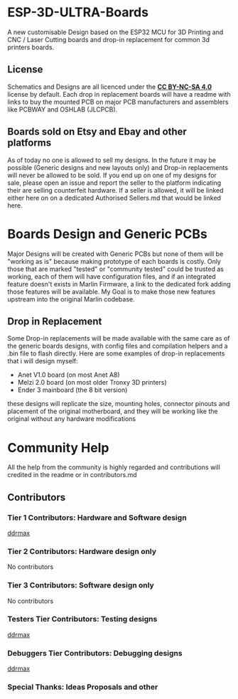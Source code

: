 # ESP-3D-ULTRA-Boards
A new customisable Design based on the ESP32 MCU for 3D Printing and CNC / Laser Cutting boards and drop-in replacement for common 3d printers boards.

## License

Schematics and Designs are all licenced under the **[CC BY-NC-SA 4.0](https://creativecommons.org/licenses/by-nc-sa/4.0/)** license by default.
Each drop in replacement boards will have a readme with links to buy the mounted PCB on major PCB manufacturers and assemblers like PCBWAY and OSHLAB (JLCPCB). 

## Boards sold on Etsy and Ebay and other platforms
As of today no one is allowed to sell my designs. 
In the future it may be possible (Generic designs and new layouts only) and Drop-in replacements will never be allowed to be sold. 
If you end up on one of my designs for sale, please open an issue and report the seller to the platform indicating their are selling counterfeit hardware.
If a seller is allowed, it will be linked either here on on  a dedicated Authorised Sellers.md that would be linked here. 

# Boards Design and Generic PCBs

Major Designs will be created with Generic PCBs but none of them will be "working as is" because making prototype of each boards is costly.
Only those that are marked "tested" or "community tested" could be trusted as working, each of them will have configuration files, and if an integrated feature doesn't exists in Marlin Firmware, a link to the dedicated fork adding those features will be available. 
My Goal is to make those new features upstream into the original Marlin codebase.

## Drop in Replacement

Some Drop-in replacements will be made available with the same care as of the generic boards designs, with config files and compilation helpers and a .bin file to flash directly.
Here are some examples of drop-in replacements that i will design myself:

 - Anet V1.0 board (on most Anet A8)
 - Melzi 2.0 board (on most older Tronxy 3D printers)
 - Ender 3 mainboard (the 8 bit version)

these designs will replicate the size, mounting holes, connector pinouts and placement of the original motherboard, and they will be working like the original without any hardware modifications 

# Community Help
All the help from the community is highly regarded and contributions will credited in the readme or in contributors.md
## Contributors
### Tier 1 Contributors: Hardware and Software design
 [ddrmax](https://github.com/ddrmax)
### Tier 2 Contributors: Hardware design only
No contributors
### Tier 3 Contributors: Software design only
No contributors
### Testers Tier Contributors: Testing designs
 [ddrmax](https://github.com/ddrmax)
### Debuggers Tier Contributors: Debugging designs
 [ddrmax](https://github.com/ddrmax)
### Special Thanks: Ideas Proposals and other
